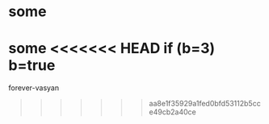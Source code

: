 # some
some
<<<<<<< HEAD
if (b=3)
b=true
=======
forever-vasyan
>>>>>>> aa8e1f35929a1fed0bfd53112b5cce49cb2a40ce

